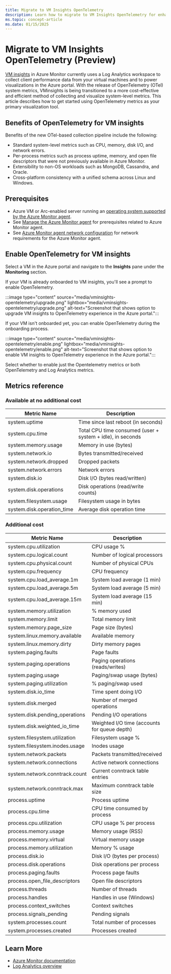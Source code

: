 ```yaml
---
title: Migrate to VM Insights OpenTelemetry
description: Learn how to migrate to VM Insights OpenTelemetry for enhanced monitoring and observability of your Azure virtual machines.
ms.topic: concept-article
ms.date: 01/15/2025
---
```


# Migrate to VM Insights OpenTelemetry (Preview)

[VM insights](./vminsights-overview.md) in Azure Monitor currently uses a Log Analytics workspace to collect client performance data from your virtual machines and to power visualizations in the Azure portal. With the release of OpenTelemetry (OTel) system metrics, VMinsights is being transitioned to a more cost-effective and efficient method of collecting and visualize system-level metrics. This article describes how to get started using OpenTelemetry metrics as your primary visualization tool.

## Benefits of OpenTelemetry for VM insights

Benefits of the new OTel-based collection pipeline include the following:

- Standard system-level metrics such as CPU, memory, disk I/O, and network errors.
- Per-process metrics such as process uptime, memory, and open file descriptors that were not previously available in Azure Monitor.
- Extensibility to non-OS workloads such as MongoDB, Cassandra, and Oracle.
- Cross-platform consistency with a unified schema across Linux and Windows.

## Prerequisites

- Azure VM or Arc-enabled server running an [operating system supported by the Azure Monitor agent](../agents/azure-monitor-agent-supported-operating-systems.md).
- See [Manage the Azure Monitor agent](../agents/azure-monitor-agent-manage.md) for prerequisites related to Azure Monitor agent.
- See [Azure Monitor agent network configuration](../agents/azure-monitor-agent-network-configuration.md) for network requirements for the Azure Monitor agent.


## Enable OpenTelemetry for VM insights

Select a VM in the Azure portal and navigate to the **Insights** pane under the **Monitoring** section. 

If your VM is already onboarded to VM insights, you'll see a prompt to enable OpenTelemetry.

:::image type="content" source="media/vminsights-opentelemetry/upgrade.png" lightbox="media/vminsights-opentelemetry/upgrade.png" alt-text="Screenshot that shows option to upgrade VM insights to OpenTelemetry experience in the Azure portal.":::

If your VM isn't onboarded yet, you can enable OpenTelemetry during the onboarding process.

:::image type="content" source="media/vminsights-opentelemetry/enable.png" lightbox="media/vminsights-opentelemetry/enable.png" alt-text="Screenshot that shows option to enable VM insights to OpenTelemetry experience in the Azure portal.":::

Select whether to enable just the Opentelemetry metrics or both OpenTelemetry and Log Analytics metrics. 


## Metrics reference

### Available at no additional cost

| Metric Name                        | Description                                      |
|------------------------------------|--------------------------------------------------|
| system.uptime                     | Time since last reboot (in seconds)               |
| system.cpu.time                   | Total CPU time consumed (user + system + idle), in seconds |
| system.memory.usage               | Memory in use (bytes)                            |
| system.network.io                 | Bytes transmitted/received                       |
| system.network.dropped            | Dropped packets                                  |
| system.network.errors             | Network errors                                   |
| system.disk.io                    | Disk I/O (bytes read/written)                    |
| system.disk.operations            | Disk operations (read/write counts)              |
| system.filesystem.usage           | Filesystem usage in bytes                        |
| system.disk.operation_time        | Average disk operation time                      |

### Additional cost

| Metric Name                        | Description                                      |
|------------------------------------|--------------------------------------------------|
| system.cpu.utilization            | CPU usage %                                      |
| system.cpu.logical.count          | Number of logical processors                     |
| system.cpu.physical.count         | Number of physical CPUs                          |
| system.cpu.frequency              | CPU frequency                                    |
| system.cpu.load_average.1m        | System load average (1 min)                      |
| system.cpu.load_average.5m        | System load average (5 min)                      |
| system.cpu.load_average.15m       | System load average (15 min)                     |
| system.memory.utilization         | % memory used                                    |
| system.memory.limit               | Total memory limit                               |
| system.memory.page_size           | Page size (bytes)                                |
| system.linux.memory.available     | Available memory                                 |
| system.linux.memory.dirty         | Dirty memory pages                               |
| system.paging.faults              | Page faults                                      |
| system.paging.operations          | Paging operations (reads/writes)                 |
| system.paging.usage               | Paging/swap usage (bytes)                        |
| system.paging.utilization         | % paging/swap used                               |
| system.disk.io_time               | Time spent doing I/O                             |
| system.disk.merged                | Number of merged operations                      |
| system.disk.pending_operations    | Pending I/O operations                           |
| system.disk.weighted_io_time      | Weighted I/O time (accounts for queue depth)     |
| system.filesystem.utilization     | Filesystem usage %                               |
| system.filesystem.inodes.usage    | Inodes usage                                     |
| system.network.packets            | Packets transmitted/received                     |
| system.network.connections        | Active network connections                       |
| system.network.conntrack.count    | Current conntrack table entries                  |
| system.network.conntrack.max      | Maximum conntrack table size                     |
| process.uptime                    | Process uptime                                   |
| process.cpu.time                  | CPU time consumed by process                     |
| process.cpu.utilization           | CPU usage % per process                          |
| process.memory.usage              | Memory usage (RSS)                               |
| process.memory.virtual            | Virtual memory usage                             |
| process.memory.utilization        | Memory % usage                                   |
| process.disk.io                   | Disk I/O (bytes per process)                     |
| process.disk.operations           | Disk operations per process                      |
| process.paging.faults             | Process page faults                              |
| process.open_file_descriptors     | Open file descriptors                            |
| process.threads                   | Number of threads                                |
| process.handles                   | Handles in use (Windows)                         |
| process.context_switches          | Context switches                                 |
| process.signals_pending           | Pending signals                                  |
| system.processes.count            | Total number of processes                        |
| system.processes.created          | Processes created                                |

## Learn More
- [Azure Monitor documentation](https://learn.microsoft.com/azure/azure-monitor/)
- [Log Analytics overview](https://learn.microsoft.com/azure/azure-monitor/logs/log-analytics-overview)
